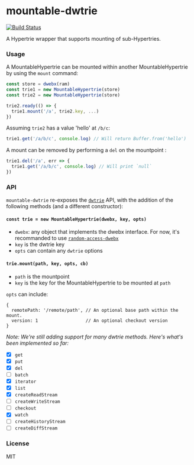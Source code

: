 # mountable-dwtrie
[![Build Status](https://travis-ci.com/andrewosh/mountable-dwtrie.svg?token=WgJmQm3Kc6qzq1pzYrkx&branch=master)](https://travis-ci.com/andrewosh/mountable-dwtrie)

A Hypertrie wrapper that supports mounting of sub-Hypertries.

### Usage
A MountableHypertrie can be mounted within another MountableHypertrie by using the `mount` command:
```js
const store = dwebx(ram)
const trie1 = new MountableHypertrie(store)
const trie2 = new MountableHypertrie(store)

trie2.ready(() => {
  trie1.mount('/a', trie2.key, ...)
})
```
Assuming `trie2` has a value 'hello' at `/b/c`:
```js
trie1.get('/a/b/c', console.log) // Will return Buffer.from('hello')
```

A mount can be removed by performing a `del` on the mountpoint :
```js
trie1.del('/a', err => {
  trie1.get('/a/b/c', console.log) // Will print `null`
})
```
### API
`mountable-dwtrie` re-exposes the [`dwtrie`](https://github.com/mafintosh/dwtrie) API, with the addition of the following methods (and a different constructor):

#### `const trie = new MountableHypertrie(dwebx, key, opts)`
- `dwebx`: any object that implements the dwebx interface. For now, it's recommanded to use [`random-access-dwebx`](https://github.com/andrewosh/random-access-dwebx)
- `key` is the dwtrie key
- `opts` can contain any `dwtrie` options

#### `trie.mount(path, key, opts, cb)`
- `path` is the mountpoint
- `key` is the key for the MountableHypertrie to be mounted at `path`

`opts` can include:
```
{
  remotePath: '/remote/path', // An optional base path within the mount.
  version: 1                  // An optional checkout version
}
```

_Note: We're still adding support for many dwtrie methods. Here's what's been implemented so far:_

- [x] `get`
- [x] `put`
- [x] `del`
- [ ] `batch`
- [x] `iterator`
- [x] `list`
- [x] `createReadStream`
- [ ] `createWriteStream`
- [ ] `checkout`
- [x] `watch`
- [ ] `createHistoryStream`
- [ ] `createDiffStream`

### License
MIT
